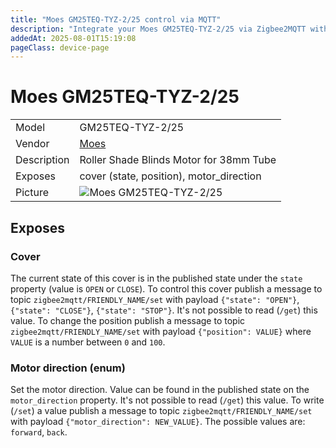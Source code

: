 ```yaml
---
title: "Moes GM25TEQ-TYZ-2/25 control via MQTT"
description: "Integrate your Moes GM25TEQ-TYZ-2/25 via Zigbee2MQTT with whatever smart home infrastructure you are using without the vendor's bridge or gateway."
addedAt: 2025-08-01T15:19:08
pageClass: device-page
---
```


<!-- !!!! -->
<!-- ATTENTION: This file is auto-generated through docgen! -->
<!-- You can only edit the "Notes"-Section between the two comment lines "Notes BEGIN" and "Notes END". -->
<!-- Do not use h1 or h2 heading within "## Notes"-Section. -->
<!-- !!!! -->

# Moes GM25TEQ-TYZ-2/25

|     |     |
|-----|-----|
| Model | GM25TEQ-TYZ-2/25  |
| Vendor  | [Moes](/supported-devices/#v=Moes)  |
| Description | Roller Shade Blinds Motor for 38mm Tube |
| Exposes | cover (state, position), motor_direction |
| Picture | ![Moes GM25TEQ-TYZ-2/25](https://www.zigbee2mqtt.io/images/devices/GM25TEQ-TYZ-2-25.png) |


<!-- Notes BEGIN: You can edit here. Add "## Notes" headline if not already present. -->


<!-- Notes END: Do not edit below this line -->




## Exposes

### Cover 
The current state of this cover is in the published state under the `state` property (value is `OPEN` or `CLOSE`).
To control this cover publish a message to topic `zigbee2mqtt/FRIENDLY_NAME/set` with payload `{"state": "OPEN"}`, `{"state": "CLOSE"}`, `{"state": "STOP"}`.
It's not possible to read (`/get`) this value.
To change the position publish a message to topic `zigbee2mqtt/FRIENDLY_NAME/set` with payload `{"position": VALUE}` where `VALUE` is a number between `0` and `100`.

### Motor direction (enum)
Set the motor direction.
Value can be found in the published state on the `motor_direction` property.
It's not possible to read (`/get`) this value.
To write (`/set`) a value publish a message to topic `zigbee2mqtt/FRIENDLY_NAME/set` with payload `{"motor_direction": NEW_VALUE}`.
The possible values are: `forward`, `back`.

